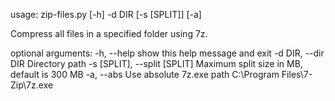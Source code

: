 usage: zip-files.py [-h] -d DIR [-s [SPLIT]] [-a]

Compress all files in a specified folder using 7z.

optional arguments:
  -h, --help            show this help message and exit
  -d DIR, --dir DIR     Directory path
  -s [SPLIT], --split [SPLIT]
                        Maximum split size in MB, default is 300 MB
  -a, --abs             Use absolute 7z.exe path C:\Program Files\7-Zip\7z.exe
